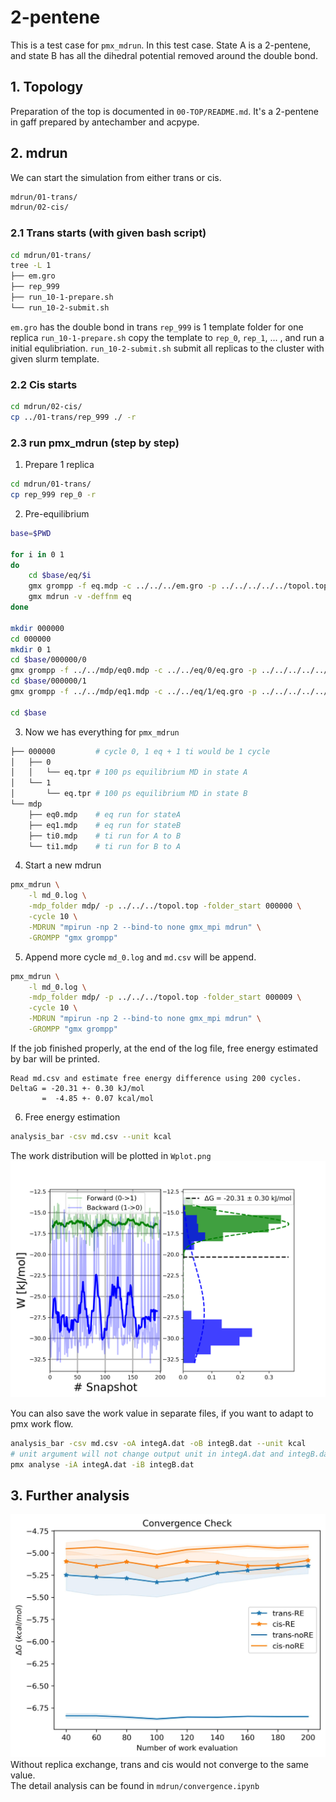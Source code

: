 # 2-pentene  
This is a test case for `pmx_mdrun`. In this test case. State A is a 2-pentene, and state B 
has all the dihedral potential removed around the double bond.

## 1. Topology  
Preparation of the top is documented in `00-TOP/README.md`. It's a 2-pentene in gaff prepared by antechamber and acpype.  

## 2. mdrun  
We can start the simulation from either trans or cis.
```bash
mdrun/01-trans/
mdrun/02-cis/
```
### 2.1 Trans starts (with given bash script)  
```bash
cd mdrun/01-trans/
tree -L 1
├── em.gro
├── rep_999
├── run_10-1-prepare.sh
└── run_10-2-submit.sh
```
`em.gro` has the double bond in trans
`rep_999` is 1 template folder for one replica
`run_10-1-prepare.sh` copy the template to `rep_0`, `rep_1`, ... , and run a initial equlibriation.
`run_10-2-submit.sh` submit all replicas to the cluster with given slurm template.

### 2.2 Cis starts  
```bash
cd mdrun/02-cis/
cp ../01-trans/rep_999 ./ -r
```

### 2.3 run pmx_mdrun (step by step)  
1. Prepare 1 replica
```bash
cd mdrun/01-trans/
cp rep_999 rep_0 -r
```
  
2. Pre-equilibrium  
```bash
base=$PWD

for i in 0 1 
do
    cd $base/eq/$i
    gmx grompp -f eq.mdp -c ../../../em.gro -p ../../../../../topol.top  -o eq
    gmx mdrun -v -deffnm eq
done

mkdir 000000
cd 000000
mkdir 0 1
cd $base/000000/0
gmx grompp -f ../../mdp/eq0.mdp -c ../../eq/0/eq.gro -p ../../../../../topol.top -o eq
cd $base/000000/1
gmx grompp -f ../../mdp/eq1.mdp -c ../../eq/1/eq.gro -p ../../../../../topol.top -o eq

cd $base
```

3. Now we has everything for `pmx_mdrun`  
```bash
├── 000000         # cycle 0, 1 eq + 1 ti would be 1 cycle
│   ├── 0
│   │   └── eq.tpr # 100 ps equilibrium MD in state A
│   └── 1
│       └── eq.tpr # 100 ps equilibrium MD in state B
└── mdp
    ├── eq0.mdp    # eq run for stateA
    ├── eq1.mdp    # eq run for stateB
    ├── ti0.mdp    # ti run for A to B
    └── ti1.mdp    # ti run for B to A
```

4. Start a new mdrun  
```bash
pmx_mdrun \
    -l md_0.log \
    -mdp_folder mdp/ -p ../../../topol.top -folder_start 000000 \
    -cycle 10 \
    -MDRUN "mpirun -np 2 --bind-to none gmx_mpi mdrun" \
    -GROMPP "gmx grompp"
```

5. Append more cycle 
`md_0.log` and `md.csv` will be append.
```bash
pmx_mdrun \
    -l md_0.log \
    -mdp_folder mdp/ -p ../../../topol.top -folder_start 000009 \
    -cycle 10 \
    -MDRUN "mpirun -np 2 --bind-to none gmx_mpi mdrun" \
    -GROMPP "gmx grompp"
```
If the job finished properly, at the end of the log file, free energy estimated by bar will be printed.
```
Read md.csv and estimate free energy difference using 200 cycles.
DeltaG = -20.31 +- 0.30 kJ/mol
       =  -4.85 +- 0.07 kcal/mol
```

6. Free energy estimation  
```bash
analysis_bar -csv md.csv --unit kcal
```
The work distribution will be plotted in `Wplot.png`
![work_distribution](./mdrun/Wplot.png)

You can also save the work value in separate files, if you want to adapt to pmx work flow.  
```bash
analysis_bar -csv md.csv -oA integA.dat -oB integB.dat --unit kcal
# unit argument will not change output unit in integA.dat and integB.dat, as pmx only accept kJ/mol
pmx analyse -iA integA.dat -iB integB.dat
```

## 3. Further analysis  
![convergence_check](./mdrun/convergence.jpeg)
Without replica exchange, trans and cis would not converge to the same value.  
The detail analysis can be found in `mdrun/convergence.ipynb`
